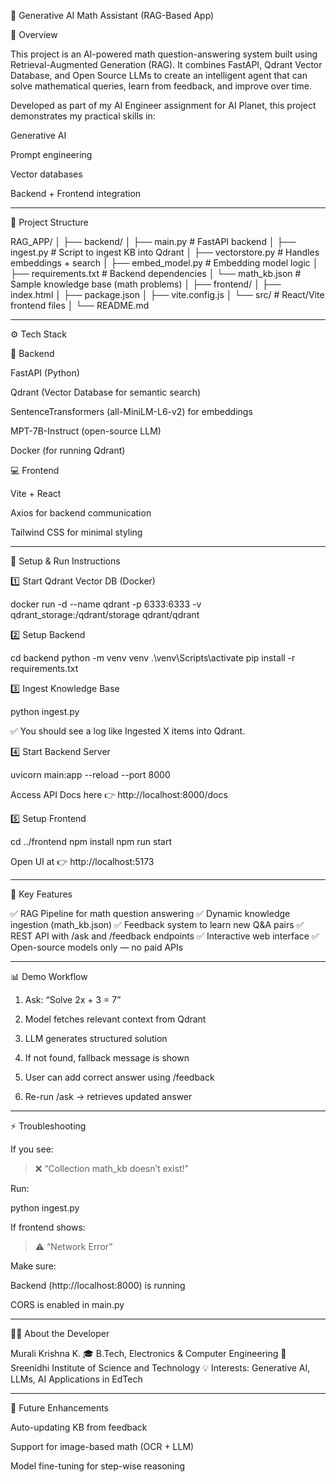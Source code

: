🧠 Generative AI Math Assistant (RAG-Based App)

🚀 Overview

This project is an AI-powered math question-answering system built using Retrieval-Augmented Generation (RAG).
It combines FastAPI, Qdrant Vector Database, and Open Source LLMs to create an intelligent agent that can solve mathematical queries, learn from feedback, and improve over time.

Developed as part of my AI Engineer assignment for AI Planet, this project demonstrates my practical skills in:

Generative AI

Prompt engineering

Vector databases

Backend + Frontend integration



---

🧩 Project Structure

RAG_APP/
│
├── backend/
│   ├── main.py                # FastAPI backend
│   ├── ingest.py              # Script to ingest KB into Qdrant
│   ├── vectorstore.py         # Handles embeddings + search
│   ├── embed_model.py         # Embedding model logic
│   ├── requirements.txt       # Backend dependencies
│   └── math_kb.json           # Sample knowledge base (math problems)
│
├── frontend/
│   ├── index.html
│   ├── package.json
│   ├── vite.config.js
│   └── src/                   # React/Vite frontend files
│
└── README.md


---

⚙ Tech Stack

🧭 Backend

FastAPI (Python)

Qdrant (Vector Database for semantic search)

SentenceTransformers (all-MiniLM-L6-v2) for embeddings

MPT-7B-Instruct (open-source LLM)

Docker (for running Qdrant)


💻 Frontend

Vite + React

Axios for backend communication

Tailwind CSS for minimal styling



---

🧪 Setup & Run Instructions

1️⃣ Start Qdrant Vector DB (Docker)

docker run -d --name qdrant -p 6333:6333 -v qdrant_storage:/qdrant/storage qdrant/qdrant

2️⃣ Setup Backend

cd backend
python -m venv venv
.\venv\Scripts\activate
pip install -r requirements.txt

3️⃣ Ingest Knowledge Base

python ingest.py

✅ You should see a log like Ingested X items into Qdrant.

4️⃣ Start Backend Server

uvicorn main:app --reload --port 8000

Access API Docs here 👉 http://localhost:8000/docs

5️⃣ Setup Frontend

cd ../frontend
npm install
npm run start

Open UI at 👉 http://localhost:5173


---

🧠 Key Features

✅ RAG Pipeline for math question answering
✅ Dynamic knowledge ingestion (math_kb.json)
✅ Feedback system to learn new Q&A pairs
✅ REST API with /ask and /feedback endpoints
✅ Interactive web interface
✅ Open-source models only — no paid APIs


---

📊 Demo Workflow

1. Ask: “Solve 2x + 3 = 7”


2. Model fetches relevant context from Qdrant


3. LLM generates structured solution


4. If not found, fallback message is shown


5. User can add correct answer using /feedback


6. Re-run /ask → retrieves updated answer




---

⚡ Troubleshooting

If you see:

> ❌ “Collection math_kb doesn’t exist!”



Run:

python ingest.py

If frontend shows:

> ⚠ “Network Error”



Make sure:

Backend (http://localhost:8000) is running

CORS is enabled in main.py



---

🧑‍💻 About the Developer

Murali Krishna K.
🎓 B.Tech, Electronics & Computer Engineering
🏫 Sreenidhi Institute of Science and Technology
💡 Interests: Generative AI, LLMs, AI Applications in EdTech


---

🏁 Future Enhancements

Auto-updating KB from feedback

Support for image-based math (OCR + LLM)

Model fine-tuning for step-wise reasoning
